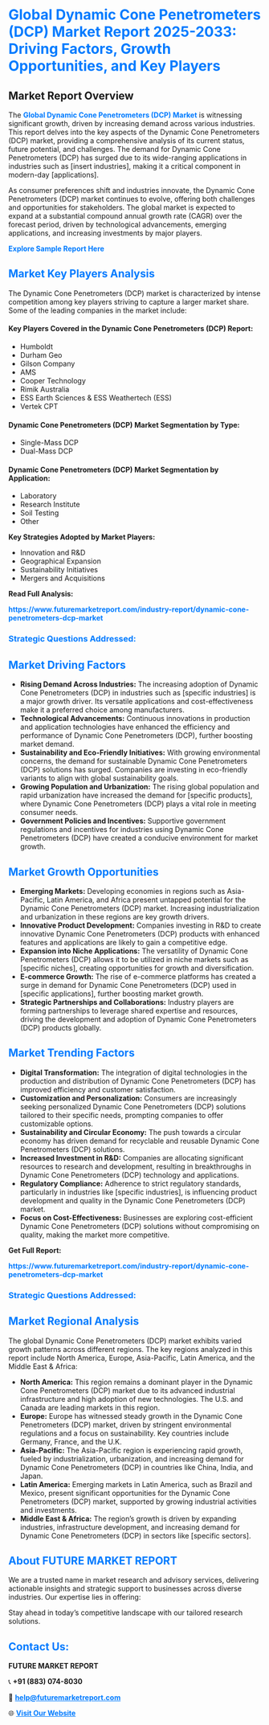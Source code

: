 <h1 style="color: #007BFF;">Global Dynamic Cone Penetrometers (DCP) Market Report 2025-2033: Driving Factors, Growth Opportunities, and Key Players</h1>

<section id="overview">
<h2>Market Report Overview</h2>
<p>The <a href="https://www.futuremarketreport.com/industry-report/dynamic-cone-penetrometers-dcp-market" style="color: #007BFF; text-decoration: none;"><strong>Global Dynamic Cone Penetrometers (DCP) Market</strong></a> is witnessing significant growth, driven by increasing demand across various industries. This report delves into the key aspects of the Dynamic Cone Penetrometers (DCP) market, providing a comprehensive analysis of its current status, future potential, and challenges. The demand for Dynamic Cone Penetrometers (DCP) has surged due to its wide-ranging applications in industries such as [insert industries], making it a critical component in modern-day [applications].</p>
<p>As consumer preferences shift and industries innovate, the Dynamic Cone Penetrometers (DCP) market continues to evolve, offering both challenges and opportunities for stakeholders. The global market is expected to expand at a substantial compound annual growth rate (CAGR) over the forecast period, driven by technological advancements, emerging applications, and increasing investments by major players.</p>
</section>

<section id="overview">
<p><a href="https://www.futuremarketreport.com/request-sample/reportId=83793" style="color: #007BFF; text-decoration: none;"><strong>Explore Sample Report Here</strong></a></p>
</section>

<section id="key-players">
<h2 style="color: #007BFF;">Market Key Players Analysis</h2>
<p>The Dynamic Cone Penetrometers (DCP) market is characterized by intense competition among key players striving to capture a larger market share. Some of the leading companies in the market include:</p>
<h4>Key Players Covered in the Dynamic Cone Penetrometers (DCP) Report:</h4>
<ul><li>Humboldt</li><li>Durham Geo</li><li>Gilson Company</li><li>AMS</li><li>Cooper Technology</li><li>Rimik Australia</li><li>ESS Earth Sciences &amp; ESS Weathertech (ESS)</li><li>Vertek CPT</li></ul>
<h4>Dynamic Cone Penetrometers (DCP) Market Segmentation by Type:</h4>
<ul><li>Single-Mass DCP</li><li>Dual-Mass DCP</li></ul>

<h4>Dynamic Cone Penetrometers (DCP) Market Segmentation by Application:</h4>
<ul><li>Laboratory</li><li>Research Institute</li><li>Soil Testing</li><li>Other</li></ul>
<p><strong>Key Strategies Adopted by Market Players:</strong></p>
<ul>
<li>Innovation and R&D</li>
<li>Geographical Expansion</li>
<li>Sustainability Initiatives</li>
<li>Mergers and Acquisitions</li>
</ul>
</section>

<section>
<p><strong>Read Full Analysis: </strong></p><a href="https://www.futuremarketreport.com/industry-report/dynamic-cone-penetrometers-dcp-market" style="color: #007BFF; text-decoration: none;"><strong>https://www.futuremarketreport.com/industry-report/dynamic-cone-penetrometers-dcp-market</strong></a>
<h3 style="color: #007BFF;">Strategic Questions Addressed:</h3>
</section>

<section id="driving-factors">
<h2 style="color: #007BFF;">Market Driving Factors</h2>
<ul>
<li><strong>Rising Demand Across Industries:</strong> The increasing adoption of Dynamic Cone Penetrometers (DCP) in industries such as [specific industries] is a major growth driver. Its versatile applications and cost-effectiveness make it a preferred choice among manufacturers.</li>
<li><strong>Technological Advancements:</strong> Continuous innovations in production and application technologies have enhanced the efficiency and performance of Dynamic Cone Penetrometers (DCP), further boosting market demand.</li>
<li><strong>Sustainability and Eco-Friendly Initiatives:</strong> With growing environmental concerns, the demand for sustainable Dynamic Cone Penetrometers (DCP) solutions has surged. Companies are investing in eco-friendly variants to align with global sustainability goals.</li>
<li><strong>Growing Population and Urbanization:</strong> The rising global population and rapid urbanization have increased the demand for [specific products], where Dynamic Cone Penetrometers (DCP) plays a vital role in meeting consumer needs.</li>
<li><strong>Government Policies and Incentives:</strong> Supportive government regulations and incentives for industries using Dynamic Cone Penetrometers (DCP) have created a conducive environment for market growth.</li>
</ul>
</section>

<section id="growth-opportunities">
<h2 style="color: #007BFF;">Market Growth Opportunities</h2>
<ul>
<li><strong>Emerging Markets:</strong> Developing economies in regions such as Asia-Pacific, Latin America, and Africa present untapped potential for the Dynamic Cone Penetrometers (DCP) market. Increasing industrialization and urbanization in these regions are key growth drivers.</li>
<li><strong>Innovative Product Development:</strong> Companies investing in R&D to create innovative Dynamic Cone Penetrometers (DCP) products with enhanced features and applications are likely to gain a competitive edge.</li>
<li><strong>Expansion into Niche Applications:</strong> The versatility of Dynamic Cone Penetrometers (DCP) allows it to be utilized in niche markets such as [specific niches], creating opportunities for growth and diversification.</li>
<li><strong>E-commerce Growth:</strong> The rise of e-commerce platforms has created a surge in demand for Dynamic Cone Penetrometers (DCP) used in [specific applications], further boosting market growth.</li>
<li><strong>Strategic Partnerships and Collaborations:</strong> Industry players are forming partnerships to leverage shared expertise and resources, driving the development and adoption of Dynamic Cone Penetrometers (DCP) products globally.</li>
</ul>
</section>

<section id="trending-factors">
<h2 style="color: #007BFF;">Market Trending Factors</h2>
<ul>
<li><strong>Digital Transformation:</strong> The integration of digital technologies in the production and distribution of Dynamic Cone Penetrometers (DCP) has improved efficiency and customer satisfaction.</li>
<li><strong>Customization and Personalization:</strong> Consumers are increasingly seeking personalized Dynamic Cone Penetrometers (DCP) solutions tailored to their specific needs, prompting companies to offer customizable options.</li>
<li><strong>Sustainability and Circular Economy:</strong> The push towards a circular economy has driven demand for recyclable and reusable Dynamic Cone Penetrometers (DCP) solutions.</li>
<li><strong>Increased Investment in R&D:</strong> Companies are allocating significant resources to research and development, resulting in breakthroughs in Dynamic Cone Penetrometers (DCP) technology and applications.</li>
<li><strong>Regulatory Compliance:</strong> Adherence to strict regulatory standards, particularly in industries like [specific industries], is influencing product development and quality in the Dynamic Cone Penetrometers (DCP) market.</li>
<li><strong>Focus on Cost-Effectiveness:</strong> Businesses are exploring cost-efficient Dynamic Cone Penetrometers (DCP) solutions without compromising on quality, making the market more competitive.</li>
</ul>
</section>

<section>
<p><strong>Get Full Report: </strong></p><a href="https://www.futuremarketreport.com/industry-report/dynamic-cone-penetrometers-dcp-market" style="color: #007BFF; text-decoration: none;"><strong>https://www.futuremarketreport.com/industry-report/dynamic-cone-penetrometers-dcp-market</strong></a>
<h3 style="color: #007BFF;">Strategic Questions Addressed:</h3>
</section>


<section id="regional-analysis">
<h2 style="color: #007BFF;">Market Regional Analysis</h2>
<p>The global Dynamic Cone Penetrometers (DCP) market exhibits varied growth patterns across different regions. The key regions analyzed in this report include North America, Europe, Asia-Pacific, Latin America, and the Middle East & Africa:</p>
<ul>
<li><strong>North America:</strong> This region remains a dominant player in the Dynamic Cone Penetrometers (DCP) market due to its advanced industrial infrastructure and high adoption of new technologies. The U.S. and Canada are leading markets in this region.</li>
<li><strong>Europe:</strong> Europe has witnessed steady growth in the Dynamic Cone Penetrometers (DCP) market, driven by stringent environmental regulations and a focus on sustainability. Key countries include Germany, France, and the U.K.</li>
<li><strong>Asia-Pacific:</strong> The Asia-Pacific region is experiencing rapid growth, fueled by industrialization, urbanization, and increasing demand for Dynamic Cone Penetrometers (DCP) in countries like China, India, and Japan.</li>
<li><strong>Latin America:</strong> Emerging markets in Latin America, such as Brazil and Mexico, present significant opportunities for the Dynamic Cone Penetrometers (DCP) market, supported by growing industrial activities and investments.</li>
<li><strong>Middle East & Africa:</strong> The region’s growth is driven by expanding industries, infrastructure development, and increasing demand for Dynamic Cone Penetrometers (DCP) in sectors like [specific sectors].</li>
</ul>
</section>

<footer>
<h2 style="color: #007BFF;">About FUTURE MARKET REPORT</h2>
<p>We are a trusted name in market research and advisory services, delivering actionable insights and strategic support to businesses across diverse industries. Our expertise lies in offering:</p>

<p>Stay ahead in today’s competitive landscape with our tailored research solutions.</p>

<h2 style="color: #007BFF;">Contact Us:</h2>
<p><strong>FUTURE MARKET REPORT</strong></p>
<p>📞 <strong>+91 (883) 074-8030</strong></p>
<p>📧 <strong><a href="mailto:help@futuremarketreport.com" style="color: #007BFF;">help@futuremarketreport.com</a></strong></p>
<p>🌐 <strong><a href="https://www.futuremarketreport.com/" style="color: #007BFF;">Visit Our Website</a></strong></p>
</footer>